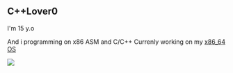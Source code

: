 
## C++Lover0
I'm 15 y.o

And i programming on x86 ASM and C/C++
Currenly working on my [x86_64 OS](https://github.com/cpplover0/orange)

<p align="left"> <img src="https://github-readme-stats.vercel.app/api?username=cpplover0&theme=tokyonight&show_icons=true&hide_border=true&count_private=true&include_all_commits=true" /> </p>
